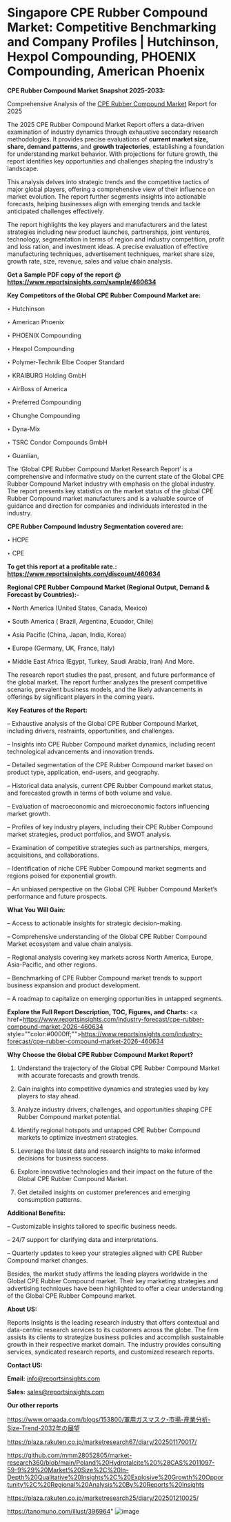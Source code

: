 # Singapore CPE Rubber Compound Market: Competitive Benchmarking and Company Profiles | Hutchinson, Hexpol Compounding, PHOENIX Compounding, American Phoenix

<strong>CPE Rubber Compound Market Snapshot 2025-2033:</strong>

Comprehensive Analysis of the <a href=https://www.reportsinsights.com/sample/460634>CPE Rubber Compound Market</a> Report for 2025

The 2025 CPE Rubber Compound Market Report offers a data-driven examination of industry dynamics through exhaustive secondary research methodologies. It provides precise evaluations of <strong>current market size, share, demand patterns</strong>, and <strong>growth trajectories</strong>, establishing a foundation for understanding market behavior. With projections for future growth, the report identifies key opportunities and challenges shaping the industry's landscape.

This analysis delves into strategic trends and the competitive tactics of major global players, offering a comprehensive view of their influence on market evolution. The report further segments insights into actionable forecasts, helping businesses align with emerging trends and tackle anticipated challenges effectively.

The report highlights the key players and manufacturers and the latest strategies including new product launches, partnerships, joint ventures, technology, segmentation in terms of region and industry competition, profit and loss ration, and investment ideas. A precise evaluation of effective manufacturing techniques, advertisement techniques, market share size, growth rate, size, revenue, sales and value chain analysis.

<strong>Get a Sample PDF copy of the report @ <a href=https://www.reportsinsights.com/sample/460634 style=color:#0000ff;>https://www.reportsinsights.com/sample/460634</a></strong>

<strong>Key Competitors of the Global CPE Rubber Compound Market are:</strong>

‣ Hutchinson

‣ American Phoenix

‣ PHOENIX Compounding

‣ Hexpol Compounding

‣ Polymer-Technik Elbe Cooper Standard

‣ KRAIBURG Holding GmbH

‣ AirBoss of America

‣ Preferred Compounding

‣ Chunghe Compounding

‣ Dyna-Mix

‣ TSRC Condor Compounds GmbH

‣ Guanlian,

The ‘Global CPE Rubber Compound Market Research Report’ is a comprehensive and informative study on the current state of the Global CPE Rubber Compound Market industry with emphasis on the global industry. The report presents key statistics on the market status of the global CPE Rubber Compound market manufacturers and is a valuable source of guidance and direction for companies and individuals interested in the industry.

<strong>CPE Rubber Compound Industry Segmentation covered are:</strong>

‣ HCPE

‣ CPE

<strong>To get this report at a profitable rate.: <a href=https://www.reportsinsights.com/discount/460634 style=color:#0000ff;>https://www.reportsinsights.com/discount/460634</a></strong>

<strong>Regional CPE Rubber Compound Market (Regional Output, Demand &amp; Forecast by Countries):-</strong>

• North America (United States, Canada, Mexico)

• South America ( Brazil, Argentina, Ecuador, Chile)

• Asia Pacific (China, Japan, India, Korea)

• Europe (Germany, UK, France, Italy)

• Middle East Africa (Egypt, Turkey, Saudi Arabia, Iran) And More.

The research report studies the past, present, and future performance of the global market. The report further analyzes the present competitive scenario, prevalent business models, and the likely advancements in offerings by significant players in the coming years.

<strong>Key Features of the Report:</strong>

– Exhaustive analysis of the Global CPE Rubber Compound Market, including drivers, restraints, opportunities, and challenges.

– Insights into CPE Rubber Compound market dynamics, including recent technological advancements and innovation trends.

– Detailed segmentation of the CPE Rubber Compound market based on product type, application, end-users, and geography.

– Historical data analysis, current CPE Rubber Compound market status, and forecasted growth in terms of both volume and value.

– Evaluation of macroeconomic and microeconomic factors influencing market growth.

– Profiles of key industry players, including their CPE Rubber Compound market strategies, product portfolios, and SWOT analysis.

– Examination of competitive strategies such as partnerships, mergers, acquisitions, and collaborations.

– Identification of niche CPE Rubber Compound market segments and regions poised for exponential growth.

– An unbiased perspective on the Global CPE Rubber Compound Market’s performance and future prospects.

<strong>What You Will Gain:</strong>

– Access to actionable insights for strategic decision-making.

– Comprehensive understanding of the Global CPE Rubber Compound Market ecosystem and value chain analysis.

– Regional analysis covering key markets across North America, Europe, Asia-Pacific, and other regions.

– Benchmarking of CPE Rubber Compound market trends to support business expansion and product development.

– A roadmap to capitalize on emerging opportunities in untapped segments.

<strong>Explore the Full Report Description, TOC, Figures, and Charts:</strong>
<a href=https://www.reportsinsights.com/industry-forecast/cpe-rubber-compound-market-2026-460634 style=""color:#0000ff;"">https://www.reportsinsights.com/industry-forecast/cpe-rubber-compound-market-2026-460634</a>

<strong>Why Choose the Global CPE Rubber Compound Market Report?</strong>

1. Understand the trajectory of the Global CPE Rubber Compound Market with accurate forecasts and growth trends.

2. Gain insights into competitive dynamics and strategies used by key players to stay ahead.

3. Analyze industry drivers, challenges, and opportunities shaping CPE Rubber Compound market potential.

4. Identify regional hotspots and untapped CPE Rubber Compound markets to optimize investment strategies.

5. Leverage the latest data and research insights to make informed decisions for business success.

6. Explore innovative technologies and their impact on the future of the Global CPE Rubber Compound Market.

7. Get detailed insights on customer preferences and emerging consumption patterns.

<strong>Additional Benefits:</strong>

– Customizable insights tailored to specific business needs.

– 24/7 support for clarifying data and interpretations.

– Quarterly updates to keep your strategies aligned with CPE Rubber Compound market changes.

Besides, the market study affirms the leading players worldwide in the Global CPE Rubber Compound market. Their key marketing strategies and advertising techniques have been highlighted to offer a clear understanding of the Global CPE Rubber Compound market.

<strong><strong>About US</strong>:</strong>

Reports Insights is the leading research industry that offers contextual and data-centric research services to its customers across the globe. The firm assists its clients to strategize business policies and accomplish sustainable growth in their respective market domain. The industry provides consulting services, syndicated research reports, and customized research reports.

<strong>Contact US:</strong>

<p class=><b>Email:</b> <a href=mailto:info@reportsinsights.com>info@reportsinsights.com</a></p>
<p class=><b>Sales:</b> <a href=mailto:sales@reportsinsights.com>sales@reportsinsights.com</a></p>

<strong>Our other reports</strong>

<a href=https://www.omaada.com/blogs/153800/軍用ガスマスク-市場-産業分析-Size-Trend-2032年の展望>https://www.omaada.com/blogs/153800/軍用ガスマスク-市場-産業分析-Size-Trend-2032年の展望</a>

<a href=https://plaza.rakuten.co.jp/marketresearch67/diary/202501170017/>https://plaza.rakuten.co.jp/marketresearch67/diary/202501170017/</a>

<a href=https://github.com/mmm28052805/market-research360/blob/main/Poland%20Hydrotalcite%20%28CAS%2011097-59-9%29%20Market%20Size%2C%20In-Depth%20Qualitative%20Insights%2C%20Explosive%20Growth%20Opportunity%2C%20Regional%20Analysis%20By%20Reports%20Insights>https://github.com/mmm28052805/market-research360/blob/main/Poland%20Hydrotalcite%20%28CAS%2011097-59-9%29%20Market%20Size%2C%20In-Depth%20Qualitative%20Insights%2C%20Explosive%20Growth%20Opportunity%2C%20Regional%20Analysis%20By%20Reports%20Insights</a>

<a href=https://plaza.rakuten.co.jp/marketresearch25/diary/202501210025/>https://plaza.rakuten.co.jp/marketresearch25/diary/202501210025/</a>

<a href=https://tanomuno.com/illust/396964>https://tanomuno.com/illust/396964</a>"
![image](https://github.com/user-attachments/assets/5a997363-e31e-45ba-bcaf-3a7c86854924)
